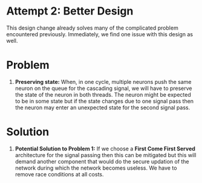 # Attempt 2: Better Design
This design change already solves many of the complicated problem encountered previously. Immediately, we find one issue with this design as well.

# Problem
1. **Preserving state:** When, in one cycle, multiple neurons push the same neuron on the queue for the cascading signal, we will have to preserve the state of the neuron in both threads.
The neuron might be expected to be in some state but if the state changes due to one signal pass then the neuron may enter an unexpected state for the second signal pass. 

# Solution
1. **Potential Solution to Problem 1:** If we choose a __First Come First Served__ architecture for the signal passing then this can be mitigated but this will demand another component
that would do the secure updation of the network during which the network becomes useless. We have to remove race conditions at all costs.